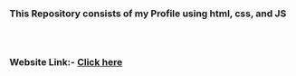 <h3>This Repository consists of my Profile using html, css, and JS <h3>
  <br/>
<h3>Website Link:- <a href="https://prathammanabasannanavar.github.io/Profile/">Click here</a><h3>

